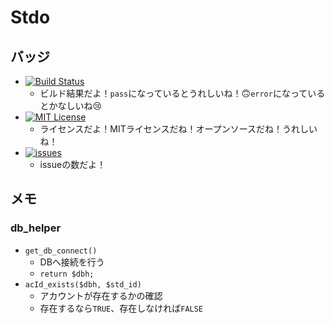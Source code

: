 # Stdo

## バッジ
- [![Build Status](https://travis-ci.com/kazuki19992/Stdo.svg?branch=master)](https://travis-ci.com/kazuki19992/Stdo)
  - ビルド結果だよ！`pass`になっているとうれしいね！🙃`error`になっているとかなしいね😢
- [![MIT License](http://img.shields.io/badge/license-MIT-blue.svg?style=flat)](LICENSE)
  - ライセンスだよ！MITライセンスだね！オープンソースだね！うれしいね！
- [![issues](https://img.shields.io/github/issues/kazuki19992/Stdo)](https://github.com/kazuki19992/Stdo/issues)
  - issueの数だよ！
## メモ
### db_helper
- `get_db_connect()`
  - DBへ接続を行う
  - `return $dbh;`
- `acId_exists($dbh, $std_id)`
  - アカウントが存在するかの確認
  - 存在するなら`TRUE`、存在しなければ`FALSE`